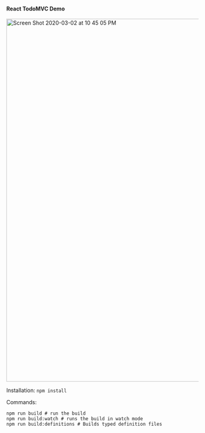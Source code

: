 #### React TodoMVC Demo

<img width="948" alt="Screen Shot 2020-03-02 at 10 45 05 PM" src="https://user-images.githubusercontent.com/757408/75743713-835f3400-5cd7-11ea-950a-ce70dcb4552c.png">

Installation: `npm install`

Commands:

```
npm run build # run the build
npm run build:watch # runs the build in watch mode
npm run build:definitions # Builds typed definition files
```
